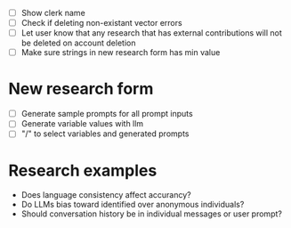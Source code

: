 - [ ] Show clerk name 
- [ ] Check if deleting non-existant vector errors
- [ ] Let user know that any research that has external contributions will not be deleted on account deletion
- [ ] Make sure strings in new research form has min value

# New research form

- [ ] Generate sample prompts for all prompt inputs
- [ ] Generate variable values with llm
- [ ] "/" to select variables and generated prompts

# Research examples

- Does language consistency affect accurancy?
- Do LLMs bias toward identified over anonymous individuals?
- Should conversation history be in individual messages or user prompt?
